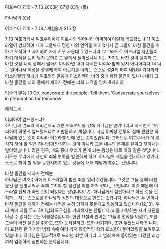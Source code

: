 여호수아 7:10 - 7:13 
2003년 07월 03일 (목)

하나님의 응답



여호수아 7:10 - 7:13 / 새찬송가 215 장


7:10 여호와께서 여호수아에게 이르시되 일어나라 어찌하여 이렇게 엎드렸느냐 
11 이스라엘이 범죄하여 내가 그들에게 명한 나의 언약을 어기었나니 곧 그들이 바친 물건을 취하고 도적하고 사기하여 자기 기구 가운데 두었느니라 
12 그러므로 이스라엘 자손들이 자기 대적을 능히 당치 못하고 그 앞에서 돌아섰나니 이는 자기도 바친 것이 됨이라 그 바친 것을 너희 중에서 멸하지 아니하면 내가 다시는 너희와 함께 있지 아니하리라 
13 너는 일어나서 백성을 성결케 하여 이르기를 너희는 스스로 성결케 하여 내일을 기다리라 이스라엘의 하나님 여호와의 말씀에 이스라엘아 너의 중에 바친 물건이 있나니 네가 그 바친 물건을 너의 중에서 제하기 전에는 너의 대적을 당치 못하리라 

입술의 말씀 
13 Go, consecrate the people. Tell them, 'Consecrate yourselves in preparation for tomorrow

해석도움





어찌하여 엎드렸느냐?  
하나님께 엎드려 하소연하고 있는 여호수아를 향해 하나님은 일어나라고 하시면서 “어찌하여 이렇게 엎드렸느냐?”고 반문하고 계십니다. 사실 아이성 전투의 실패 원인은 하나님께 있는 것이 아니라 이스라엘 안에 있는 것이었습니다. 그러므로 여호수아가 더 열심히 해야 할 일은 하나님께 탄식하는 것이 아니라 그들 내부의 문제를 살피고 찾아내는 일이었습니다. 많은 경우, 기도 중에 우리가 듣게 되는 음성은 바로 이와 같은 것입니다. 기도는 우리에게 자신의 죄와 부족을 발견하게 하고, 하나님께 책임을 전가하고 있거나, 스스로 해야 할 일을 등한시하고 있는 것들에 대해 깨닫게 해주는 것입니다.   

바친 물건을 제하기 전에는  
하나님은 여호수아에게 이스라엘이 범한 죄를 알려주었습니다. 그것은 그들 중에 바친 물건 곧 진멸시켜서 주께 드려야 할 물건을 취한 자가 있다는 것입니다. 이것 때문에 이스라엘 전체가 바친 것이 되었다는 것입니다(12). 하나님께서 심판하라고 하신 것을 간직하는 자는 스스로를 하나님의 심판의 대상으로 만드는 것입니다. 하나님은 두 번이나 바친 물건을 제하기 전에는 대적을 능히 당하지 못한다고 말씀하고 있습니다(12,13). 우리 속에 죄를 두고 하나님의 도우심을 기대해서는 안됩니다. 죄를 사랑하는 자가 사단을 이길 수 있다는 것은 어불성설입니다. 한편 11절의 원어는 ‘그들이 언약을 어겼고, 또한 그들이 바친 물건을 취하고, 또한 도적질하고, 또한 사기하여, 또한 두었느니라’입니다. 이 표현은 한 가지의 범죄 속에 여러 가지 복합적인 죄의 요소들이 들어있음을 보여주고 있습니다. 하나님은 결과적으로 드러난 죄뿐 아니라 그 범죄 속에 들어있는 다양한 죄성까지 엄중하게 심판하는 분이십니다.